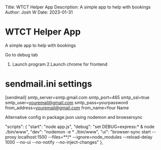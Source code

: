 Title: WTCT Helper App
Description: A simple app to help with bookings
Author: Josh W
Date: 2023-01-31

# WTCT Helper App
A simple app to help with bookings

Go to debug tab
1. Launch program
2.Launch chrome for frontend

# sendmail.ini settings

[sendmail]
smtp_server=smtp.gmail.com
smtp_port=465
smtp_ssl=true
smtp_user=youremail@gmail.com
smtp_pass=yourpassword
from_address=youremail@gmail.com
from_name=Your Name


Alternative config in package.json using nodemon and browsersync

 "scripts": {
    "start": "node app.js",
    "debug": "set DEBUG=express:* & node ./bin/www",
    "dev": "nodemon -e * ./bin/www",
    "ui": "browser-sync start --proxy localhost:1500 --files=**/*  --ignore=node_modules --reload-delay 1000 --no-ui --no-notify --no-inject-changes"
  },